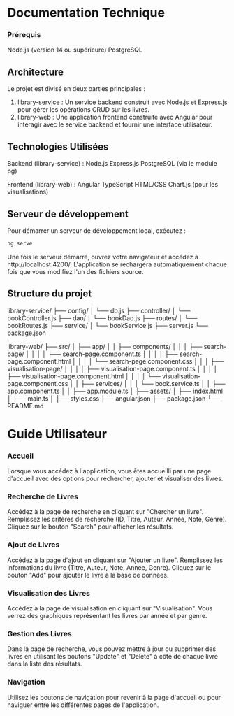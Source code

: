 # Documentation Technique

### Prérequis
Node.js (version 14 ou supérieure)
PostgreSQL

## Architecture
Le projet est divisé en deux parties principales :

1) library-service : Un service backend construit avec Node.js et Express.js pour gérer les opérations CRUD sur les livres.
2) library-web : Une application frontend construite avec Angular pour interagir avec le service backend et fournir une interface utilisateur.
   
## Technologies Utilisées
Backend (library-service) :
Node.js 
Express.js
PostgreSQL (via le module pg)

Frontend (library-web) :
Angular
TypeScript
HTML/CSS
Chart.js (pour les visualisations)


## Serveur de développement

Pour démarrer un serveur de développement local, exécutez :

```bash
ng serve
```

Une fois le serveur démarré, ouvrez votre navigateur et accédez à http://localhost:4200/. L'application se rechargera automatiquement chaque fois que vous modifiez l'un des fichiers source.

## Structure du projet

library-service/
  ├── config/
  │   └── db.js
  ├── controller/
  │   └── bookController.js
  ├── dao/
  │   └── bookDao.js
  ├── routes/
  │   └── bookRoutes.js
  ├── service/
  │   └── bookService.js
  ├── server.js
  └── package.json

library-web/
  ├── src/
  │   ├── app/
  │   │   ├── components/
  │   │   │   ├── search-page/
  │   │   │   │   ├── search-page.component.ts
  │   │   │   │   ├── search-page.component.html
  │   │   │   │   └── search-page.component.css
  │   │   │   ├── visualisation-page/
  │   │   │   │   ├── visualisation-page.component.ts
  │   │   │   │   ├── visualisation-page.component.html
  │   │   │   │   └── visualisation-page.component.css
  │   │   ├── services/
  │   │   │   └── book.service.ts
  │   │   ├── app.component.ts
  │   │   ├── app.module.ts
  │   ├── assets/
  │   ├── index.html
  │   ├── main.ts
  │   ├── styles.css
  ├── angular.json
  ├── package.json
  └── README.md



# Guide Utilisateur

### Accueil
Lorsque vous accédez à l'application, vous êtes accueilli par une page d'accueil avec des options pour rechercher, ajouter et visualiser des livres.

### Recherche de Livres
Accédez à la page de recherche en cliquant sur "Chercher un livre".
Remplissez les critères de recherche (ID, Titre, Auteur, Année, Note, Genre).
Cliquez sur le bouton "Search" pour afficher les résultats.

### Ajout de Livres
Accédez à la page d'ajout en cliquant sur "Ajouter un livre".
Remplissez les informations du livre (Titre, Auteur, Note, Année, Genre).
Cliquez sur le bouton "Add" pour ajouter le livre à la base de données.

### Visualisation des Livres
Accédez à la page de visualisation en cliquant sur "Visualisation".
Vous verrez des graphiques représentant les livres par année et par genre.

### Gestion des Livres
Dans la page de recherche, vous pouvez mettre à jour ou supprimer des livres en utilisant les boutons "Update" et "Delete" à côté de chaque livre dans la liste des résultats.

### Navigation
Utilisez les boutons de navigation pour revenir à la page d'accueil ou pour naviguer entre les différentes pages de l'application.

